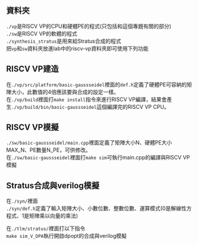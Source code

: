 ## 資料夾
`./vp`是RISCV VP的CPU和硬體PE的程式(只包括和這個專題有關的部分)\
`./sw`是RISCV VP的軟體的程式\
`./synthesis_stratus`是用來給Stratus合成的程式\
把`vp`和`sw`資料夾放進lab中的riscv-vp資料夾即可使用下列功能

## RISCV VP建造
在`./vp/src/platform/basic-gaussseidel`裡面的`def.h`定義了硬體PE可容納的矩陣大小，此數值的4倍應該要與合成的設定一樣。\
在`./vp/build`裡面打`make install`指令來進行RISCV VP編譯，結果會產生`./vp/build/bin/basic-gaussseidel`這個編譯完的RISCV VP CPU。

## RISCV VP模擬
`./sw/basic-gaussseidel/main.cpp`裡面定義了矩陣大小N、硬體PE大小MAX_N、PE數量N_PE，可供修改。\
在`./sw/basic-gaussseidel`裡面打`make sim`可執行main.cpp的編譯與RISCV VP模擬

## Stratus合成與verilog模擬
在`./syn/`裡面\
`./syn/def.h`定義了輸入矩陣大小、小數位數、整數位數、運算模式(0是解線性方程式、1是矩陣乘以向量的乘法)

在`./tlm/stratus/`裡面打以下指令\
`make sim_V_DPA`執行開啟dpopt的合成與verilog模擬
